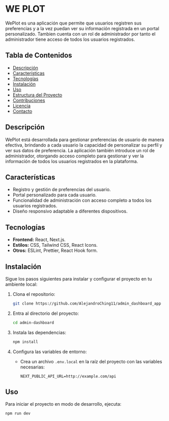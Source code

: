 # WE PLOT

WePlot es una aplicación que permite que usuarios registren sus preferencias y a la vez puedan ver su información registrada en un portal personalizado. Tambien cuenta con un rol de administrador por tanto el administrador tiene acceso de todos los usuarios registrados.

## Tabla de Contenidos

- [Descripción](#descripción)
- [Características](#características)
- [Tecnologías](#tecnologías)
- [Instalación](#instalación)
- [Uso](#uso)
- [Estructura del Proyecto](#estructura-del-proyecto)
- [Contribuciones](#contribuciones)
- [Licencia](#licencia)
- [Contacto](#contacto)

## Descripción

WePlot está desarrollada para gestionar preferencias de usuario de manera efectiva, brindando a cada usuario la capacidad de personalizar su perfil y ver sus datos de preferencia. La aplicación también introduce un rol de administrador, otorgando acceso completo para gestionar y ver la información de todos los usuarios registrados en la plataforma.

## Características

- Registro y gestión de preferencias del usuario.
- Portal personalizado para cada usuario.
- Funcionalidad de administración con acceso completo a todos los usuarios registrados.
- Diseño responsivo adaptable a diferentes dispositivos.

## Tecnologías

- **Frontend:** React, Next.js.
- **Estilos:** CSS, Tailwind CSS, React Icons.
- **Otros:** ESLint, Prettier, React Hook form.

## Instalación

Sigue los pasos siguientes para instalar y configurar el proyecto en tu ambiente local:

1. Clona el repositorio:
    ```bash
    git clone https://github.com/AlejandroChing11/admin_dashboard_app
    ```

2. Entra al directorio del proyecto:
    ```bash
    cd admin-dashboard
    ```

3. Instala las dependencias:
    ```bash
    npm install
    ```

4. Configura las variables de entorno:
   - Crea un archivo `.env.local` en la raíz del proyecto con las variables necesarias:
     ```
     NEXT_PUBLIC_API_URL=http://example.com/api
     ```

## Uso

Para iniciar el proyecto en modo de desarrollo, ejecuta:

```bash
npm run dev
```



